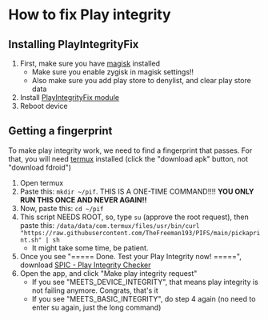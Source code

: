 # How to fix Play integrity

## Installing PlayIntegrityFix
1. First, make sure you have [magisk](/help/installing-magisk) installed
   - Make sure you enable zygisk in magisk settings!!
   - Also make sure you add play store to denylist, and clear play store data
2. Install [PlayIntegrityFix module](https://github.com/chiteroman/PlayIntegrityFix/releases/latest)
3. Reboot device

## Getting a fingerprint
To make play integrity work, we need to find a fingerprint that passes. For that, you will need [termux](https://f-droid.org/en/packages/com.termux/) installed (click the "download apk" button, not "download fdroid")

1. Open termux
2. Paste this: `mkdir ~/pif`. THIS IS A ONE-TIME COMMAND!!!! **YOU ONLY RUN THIS ONCE AND NEVER AGAIN!!**
3. Now, paste this: `cd ~/pif`
4. This script NEEDS ROOT, so, type `su` (approve the root request), then paste this: `/data/data/com.termux/files/usr/bin/curl "https://raw.githubusercontent.com/TheFreeman193/PIFS/main/pickaprint.sh" | sh`
   - It might take some time, be patient.
4. Once you see "===== Done. Test your Play Integrity now! =====", download [SPIC - Play Integrity Checker](https://play.google.com/store/apps/details?id=com.henrikherzig.playintegritychecker)
5. Open the app, and click "Make play integrity request"
   - If you see "MEETS_DEVICE_INTEGRITY", that means play integrity is not failing anymore. Congrats, that's it
   - If you see "MEETS_BASIC_INTEGRITY", do step 4 again (no need to enter su again, just the long command)
